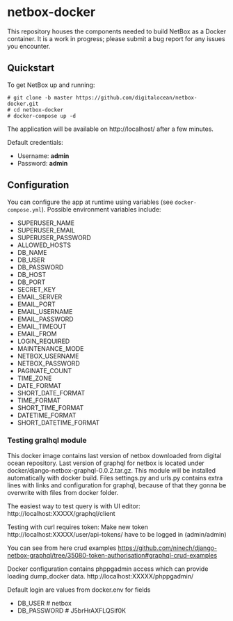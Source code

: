 # netbox-docker

This repository houses the components needed to build NetBox as a Docker container. It is a work in progress; please submit a bug report for any issues you encounter.

## Quickstart

To get NetBox up and running:

```
# git clone -b master https://github.com/digitalocean/netbox-docker.git
# cd netbox-docker
# docker-compose up -d
```

The application will be available on http://localhost/ after a few minutes.

Default credentials:

* Username: **admin**
* Password: **admin**

## Configuration

You can configure the app at runtime using variables (see `docker-compose.yml`). Possible environment variables include:

* SUPERUSER_NAME
* SUPERUSER_EMAIL
* SUPERUSER_PASSWORD
* ALLOWED_HOSTS
* DB_NAME
* DB_USER
* DB_PASSWORD
* DB_HOST
* DB_PORT
* SECRET_KEY
* EMAIL_SERVER
* EMAIL_PORT
* EMAIL_USERNAME
* EMAIL_PASSWORD
* EMAIL_TIMEOUT
* EMAIL_FROM
* LOGIN_REQUIRED
* MAINTENANCE_MODE
* NETBOX_USERNAME
* NETBOX_PASSWORD
* PAGINATE_COUNT
* TIME_ZONE
* DATE_FORMAT
* SHORT_DATE_FORMAT
* TIME_FORMAT
* SHORT_TIME_FORMAT
* DATETIME_FORMAT
* SHORT_DATETIME_FORMAT

### Testing gralhql module

This docker image contains last version of netbox downloaded from digital ocean repository. 
Last version of graphql for netbox is located under docker/django-netbox-graphql-0.0.2.tar.gz. 
This module will be installed automatically with docker build. Files settings.py and urls.py contains extra lines
with links and configuration for graphql, because of that they gonna be overwrite with files from docker folder.
 
The easiest way to test query is with UI editor:
http://localhost:XXXXX/graphql/client

Testing with curl requires token:
Make new token http://localhost:XXXXX/user/api-tokens/ have to be logged in (admin/admin)

You can see from here crud examples https://github.com/ninech/django-netbox-graphql/tree/35080-token-authorisation#graphql-crud-examples
 
Docker configuration contains phppgadmin access which can provide loading dump_docker data. 
http://localhost:XXXXX/phppgadmin/

Default login are values from docker.env for fields
* DB_USER # netbox
* DB_PASSWORD # J5brHrAXFLQSif0K
